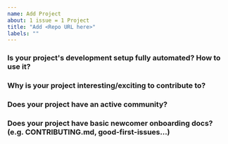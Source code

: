 ```yaml
---
name: Add Project
about: 1 issue = 1 Project
title: "Add <Repo URL here>"
labels: ""
---
```


<!--
The goal of [contribute.dev](https://contribute.dev) is to:
- show aspiring OSS newcomers cool projects they could join & start contributing to instantly.
- show maintainers how to make their projects newcomer-friendly, esp. by fully automating their dev setup.

Exceptions are always possible. Please feel free to reach out if you think your project would be a great fit, by explaining how your project gives new contributors a fantastic first experience. Or reach out with any question, we're super happy to collaborate. :slightly_smiling_face:

Note: Project should have: A minimum of 500 stars and 10 contributors.
-->

### Is your project's development setup fully automated? How to use it?

<!--
Project should have a fully automated setup: ready in one click / one minute, ideally fully online, with nothing to install or configure on your computer first. It's relatively easy to achieve this with Gitpod, by following this tutorial https://www.gitpod.io/blog/gitpodify/
-->

### Why is your project interesting/exciting to contribute to?

### Does your project have an active community?

### Does your project have basic newcomer onboarding docs? (e.g. CONTRIBUTING.md, good-first-issues...)
